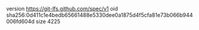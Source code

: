 version https://git-lfs.github.com/spec/v1
oid sha256:0d411c1e4bedb65661488e5330dee0a1875d4f5cfa81e73b066b944006fd604d
size 4225
